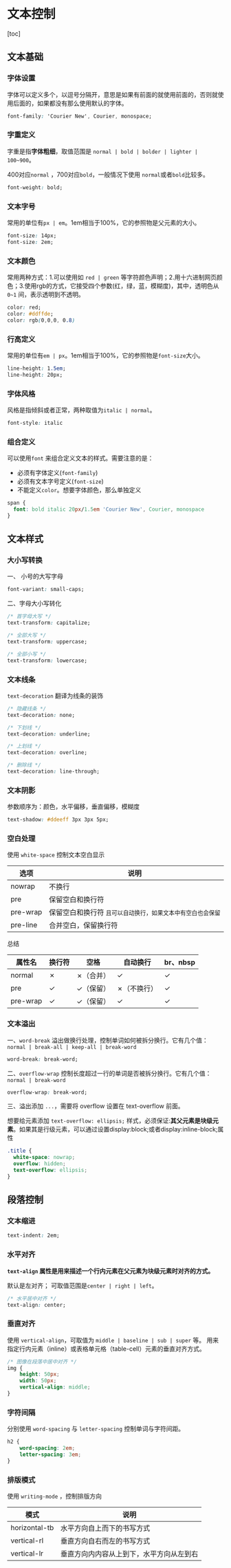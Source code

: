 # 文本控制

[toc]

## 文本基础

### 字体设置 

字体可以定义多个，以逗号分隔开，意思是如果有前面的就使用前面的，否则就使用后面的，如果都没有那么使用默认的字体。

```css
font-family: 'Courier New', Courier, monospace;
```



### 字重定义

字重是指**字体粗细**，取值范围是 `normal | bold | bolder | lighter | 100~900`。

400对应`normal` ，700对应`bold`，一般情况下使用 `normal`或者`bold`比较多。

```css
font-weight: bold;
```



### 文本字号

常用的单位有`px | em`。1em相当于100%，它的参照物是父元素的大小。

```css
font-size: 14px;
font-size: 2em;
```



### 文本颜色

常用两种方式：1.可以使用如 `red | green` 等字符颜色声明；2.用十六进制网页颜色；3.使用rgb的方式，它接受四个参数(红，绿，蓝，模糊度)，其中，透明色从 `0~1` 间，表示透明到不透明。

```css
color: red;
color: #ddffde;
color: rgb(0,0,0, 0.8)
```



### 行高定义

常用的单位有`em | px`。1em相当于100%，它的参照物是`font-size`大小。

```css
line-height: 1.5em;
line-height: 20px;
```



### 字体风格

风格是指倾斜或者正常，两种取值为`italic | normal`。

```css
font-style: italic
```



### 组合定义

可以使用`font` 来组合定义文本的样式。需要注意的是：

* 必须有字体定义(`font-family`)
* 必须有文本字号定义(`font-size`)
* 不能定义`color`。想要字体颜色，那么单独定义

```css
span {
  font: bold italic 20px/1.5em 'Courier New', Courier, monospace
}
```



## 文本样式

### 大小写转换

一、 小号的大写字母

```css
font-variant: small-caps;
```

二、字母大小写转化

```css
/* 首字母大写 */
text-transform: capitalize;

/* 全部大写 */
text-transform: uppercase;

/* 全部小写 */
text-transform: lowercase;
```



### 文本线条

`text-decoration` 翻译为线条的装饰

```css
/* 隐藏线条 */
text-decoration: none;

/* 下划线 */
text-decoration: underline;

/* 上划线 */
text-decoration: overline;

/* 删除线 */
text-decoration: line-through;
```



### 文本阴影

参数顺序为：颜色，水平偏移，垂直偏移，模糊度

```css
text-shadow: #ddeeff 3px 3px 5px;
```



### 空白处理

使用 `white-space` 控制文本空白显示

| 选项     | 说明                                                         |
| -------- | ------------------------------------------------------------ |
| nowrap   | 不换行                                                       |
| pre      | 保留空白和换行符                                             |
| pre-wrap | 保留空白和换行符 <small>且可以自动换行，如果文本中有空白也会保留</small> |
| pre-line | 合并空白，保留换行符                                         |

总结

| 属性名   | 换行符 | 空格      | 自动换行    | br、nbsp |
| -------- | ------ | --------- | ----------- | -------- |
| normal   | ✗      | ✗（合并） | ✓           | ✓        |
| pre      | ✓      | ✓（保留） | ✗（不换行） | ✓        |
| pre-wrap | ✓      | ✓（保留） | ✓           | ✓        |



### 文本溢出

一、`word-break` 溢出做换行处理，控制单词如何被拆分换行。它有几个值：`normal | break-all | keep-all | break-word`

```css
word-break: break-word;
```



二、`overflow-wrap` 控制长度超过一行的单词是否被拆分换行。它有几个值：`normal | break-word`

```css
overflow-wrap: break-word;
```



三、溢出添加 `...`，需要将 overflow 设置在 text-overflow 前面。

想要给元素添加 `text-overflow: ellipsis;` 样式，必须保证:**其父元素是块级元素**。如果其是行级元素，可以通过设置display:block;或者display:inline-block;属性



```css
.title {
  white-space: nowrap;
  overflow: hidden;
  text-overflow: ellipsis;
}
```



## 段落控制

### 文本缩进

```css
text-indent: 2em;
```



### 水平对齐

**`text-align` 属性是用来描述一个行内元素在父元素为块级元素时对齐的方式。**

默认是左对齐； 可取值范围是`center | right | left`。

```css
/* 水平居中对齐 */
text-align: center;
```



### 垂直对齐

使用 `vertical-align`，可取值为 `middle | baseline | sub | super` 等。
用来指定行内元素（inline）或表格单元格（table-cell）元素的垂直对齐方式。

```css
/* 图像在段落中居中对齐 */
img {
	height: 50px;
	width: 50px;
	vertical-align: middle;
}
```



### 字符间隔

分别使用 `word-spacing` 与 `letter-spacing` 控制单词与字符间距。

```css
h2 {
	word-spacing: 2em;
	letter-spacing: 3em;
}
```



### 排版模式

使用 `writing-mode` ，控制排版方向

| 模式          | 说明                                     |
| ------------- | ---------------------------------------- |
| horizontal-tb | 水平方向自上而下的书写方式               |
| vertical-rl   | 垂直方向自右而左的书写方式               |
| vertical-lr   | 垂直方向内内容从上到下，水平方向从左到右 |

